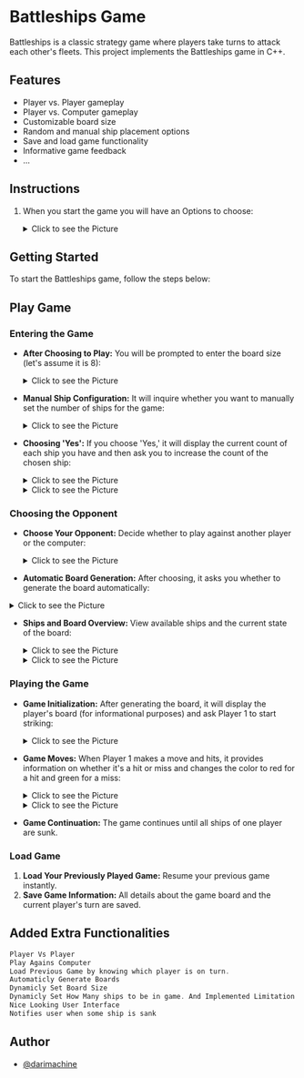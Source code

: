 
# Battleships Game

Battleships is a classic strategy game where players take turns to attack each other's fleets. This project implements the Battleships game in C++.

## Features

- Player vs. Player gameplay
- Player vs. Computer gameplay
- Customizable board size
- Random and manual ship placement options
- Save and load game functionality
- Informative game feedback
- ...

## Instructions
  1. When you start the game you will have an Options to choose:
     <details>
       <summary> Click to see the Picture</summary>
       
       ![image](https://github.com/darimachine/BattleShip_FMI/assets/67830778/392c0706-0a0c-4fde-9957-a2d119e0fc26)
     </details>
## Getting Started

To start the Battleships game, follow the steps below:

## Play Game

### Entering the Game

- **After Choosing to Play:** You will be prompted to enter the board size (let's assume it is 8):
  <details>
       <summary> Click to see the Picture</summary>
    
  ![Board Size](https://github.com/darimachine/BattleShip_FMI/assets/67830778/41ab4b3d-8a65-491e-817e-06cc8693a734)
  </details>
- **Manual Ship Configuration:** It will inquire whether you want to manually set the number of ships for the game:

   <details>
       <summary> Click to see the Picture</summary>
   
    ![Number of Ships](https://github.com/darimachine/BattleShip_FMI/assets/67830778/c828bef0-143d-4907-9b3b-41264ee73a55)
  </details>
  
- **Choosing 'Yes':**  If you choose 'Yes,' it will display the current count of each ship you have and then ask you to increase the count of the chosen ship:
  <details>
       <summary> Click to see the Picture</summary>
    
  ![Ship Count](https://github.com/darimachine/BattleShip_FMI/assets/67830778/170ca9a0-d096-47bf-87ea-daed60b60278)
  
  </details>

  <details>
       <summary> Click to see the Picture</summary>
    
    ![Increase Ship Count](https://github.com/darimachine/BattleShip_FMI/assets/67830778/3847e0d0-061c-405c-bfde-afaed9e4409c)
  
  </details>

### Choosing the Opponent

- **Choose Your Opponent:** Decide whether to play against another player or the computer:
  <details>
       <summary> Click to see the Picture</summary>
    
  ![Choose Opponent](https://github.com/darimachine/BattleShip_FMI/assets/67830778/d3f3f4a9-9b0e-4b62-b354-8296dda76513)
  
  </details>
  
- **Automatic Board Generation:** After choosing, it asks you whether to generate the board automatically:

 <details>
       <summary> Click to see the Picture</summary>
   
  ![Generate Board](https://github.com/darimachine/BattleShip_FMI/assets/67830778/5668c329-71c9-4bd0-bc7f-e76cb2e05bd4)
    
  </details>  

- **Ships and Board Overview:** View available ships and the current state of the board:
  <details>
       <summary> Click to see the Picture</summary>
    
  ![Ships and Board](https://github.com/darimachine/BattleShip_FMI/assets/67830778/3051edfc-1eb9-4365-8ed3-91408e91b9e8)
  
  </details>

  <details>
       <summary> Click to see the Picture</summary>
    
  ![Board State](https://github.com/darimachine/BattleShip_FMI/assets/67830778/948df0eb-afcc-435d-8588-5cbfcdae1bb1)
  
  </details>

### Playing the Game

- **Game Initialization:** After generating the board, it will display the player's board (for informational purposes) and ask Player 1 to start striking:
  <details>
       <summary> Click to see the Picture</summary>
    
  ![Player's Board](https://github.com/darimachine/BattleShip_FMI/assets/67830778/77cdcc4c-c787-411c-829c-488d755dae1a)
  
  </details>

- **Game Moves:** When Player 1 makes a move and hits, it provides information on whether it's a hit or miss and changes the color to red for a hit and green for a miss:

  <details>
       <summary> Click to see the Picture</summary>
    
  ![Hit Move](https://github.com/darimachine/BattleShip_FMI/assets/67830778/99a42107-4940-48e8-974c-af46562fbc1f)
  
  </details>

  <details>
       <summary> Click to see the Picture</summary>
    
  ![Miss Move](https://github.com/darimachine/BattleShip_FMI/assets/67830778/3024ca37-3e24-4cdc-8f9e-3d414fd6169b)
  
  </details>

- **Game Continuation:** The game continues until all ships of one player are sunk.

### Load Game

1. **Load Your Previously Played Game:** Resume your previous game instantly.
2. **Save Game Information:** All details about the game board and the current player's turn are saved.



   







## Added Extra Functionalities
```cpp
Player Vs Player
Play Agains Computer
Load Previous Game by knowing which player is on turn.
Automaticly Generate Boards
Dynamicly Set Board Size
Dynamicly Set How Many ships to be in game. And Implemented Limitation to it.
Nice Looking User Interface
Notifies user when some ship is sank

```
## Author

- [@darimachine](https://www.github.com/darimachine)
